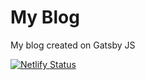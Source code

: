 # My Blog

My blog created on Gatsby JS

[![Netlify Status](https://api.netlify.com/api/v1/badges/90d56511-3fb2-4f11-a39b-884a4a6da7a2/deploy-status)](https://app.netlify.com/sites/kind-villani-9aacaa/deploys)

